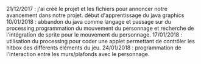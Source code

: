21/12/2017 : j'ai créé le projet et les fichiers pour annoncer notre avancement dans notre projet.
              début d'apprentissage du java graphics
10/01/2018 : abbandon du java comme langage et passage sur du processing,programmation du mouvement du personnage et recherche de                        l'intégration de sprite pour le mouvement du personnage.
17/01/2018 : utilisation du processing pour coder une applet permettant de contrôler les hitbox des différents éléments du jeu.
24/01/2018 : programmation de l'interaction entre les murs/plafonds avec le personnage.
